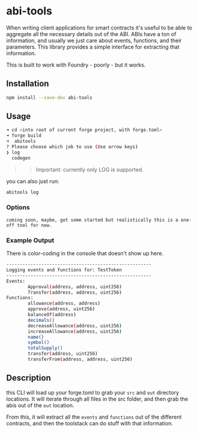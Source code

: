 # abi-tools

When writing client applications for smart contracts it's useful to be able to aggregate all the necessary details out of the ABI.  ABIs have a ton of information, and usually we just care about events, functions, and their parameters.  This library provides a simple interface for extracting that information.


This is built to work with Foundry - poorly - but it works.

## Installation

```sh
npm install --save-dev abi-tools
```

## Usage
    
```sh
➜ cd <into root of current forge project, with forge.toml>
➜ forge build
➜  abitools
? Please choose which job to use (Use arrow keys)
❯ log 
  codegen 
  ```


>> Important: currently only LOG is supported.


you can also just run: 
```sh
abitools log
```

### Options

    coming soon, maybe, got some started but realistically this is a one-off tool for now.

### Example Output

There is color-coding in the console that doesn't show up here.
```sh
------------------------------------------------------
Logging events and functions for: TestToken
------------------------------------------------------
Events:
        Approval(address, address, uint256)
        Transfer(address, address, uint256)
Functions:
        allowance(address, address)
        approve(address, uint256)
        balanceOf(address)
        decimals()
        decreaseAllowance(address, uint256)
        increaseAllowance(address, uint256)
        name()
        symbol()
        totalSupply()
        transfer(address, uint256)
        transferFrom(address, address, uint256)
```

## Description

this CLI will load up your forge.toml to grab your `src` and `out` directory locations.  It will iterate through all files in the src folder, and then grab the abis out of the `out` location.

From this, it will extract all the `events` and `functions` out of the different contracts, and then the toolstack can do stuff with that information.